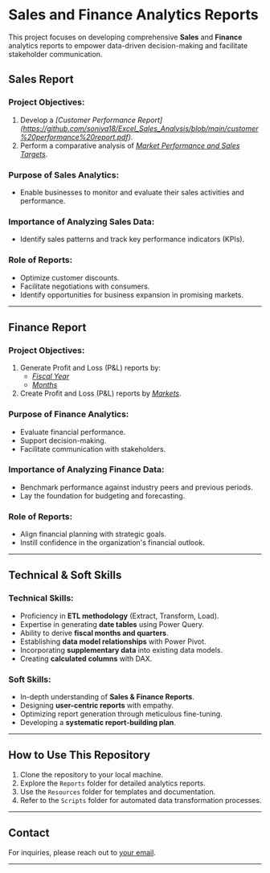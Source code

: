 # Sales and Finance Analytics Reports

This project focuses on developing comprehensive **Sales** and **Finance** analytics reports to empower data-driven decision-making and facilitate stakeholder communication.

## **Sales Report**

### **Project Objectives**:
1. Develop a _[Customer Performance Report] (https://github.com/soniya18/Excel_Sales_Analysis/blob/main/customer%20performance%20report.pdf)_.
2. Perform a comparative analysis of _[Market Performance and Sales Targets](https://github.com/yourusername/yourrepo/blob/main/MarketPerformance_vs_SalesTargets.pdf)_.

### **Purpose of Sales Analytics**:
- Enable businesses to monitor and evaluate their sales activities and performance.

### **Importance of Analyzing Sales Data**:
- Identify sales patterns and track key performance indicators (KPIs).

### **Role of Reports**:
- Optimize customer discounts.
- Facilitate negotiations with consumers.
- Identify opportunities for business expansion in promising markets.

---

## **Finance Report**

### **Project Objectives**:
1. Generate Profit and Loss (P&L) reports by:
   - _[Fiscal Year](https://github.com/yourusername/yourrepo/blob/main/PL_by_FiscalYear.pdf)_
   - _[Months](https://github.com/yourusername/yourrepo/blob/main/PL_by_Months.pdf)_
2. Create Profit and Loss (P&L) reports by _[Markets](https://github.com/yourusername/yourrepo/blob/main/PL_by_Markets.pdf)_.

### **Purpose of Finance Analytics**:
- Evaluate financial performance.
- Support decision-making.
- Facilitate communication with stakeholders.

### **Importance of Analyzing Finance Data**:
- Benchmark performance against industry peers and previous periods.
- Lay the foundation for budgeting and forecasting.

### **Role of Reports**:
- Align financial planning with strategic goals.
- Instill confidence in the organization's financial outlook.

---

## **Technical & Soft Skills**

### **Technical Skills**:
- Proficiency in **ETL methodology** (Extract, Transform, Load).
- Expertise in generating **date tables** using Power Query.
- Ability to derive **fiscal months and quarters**.
- Establishing **data model relationships** with Power Pivot.
- Incorporating **supplementary data** into existing data models.
- Creating **calculated columns** with DAX.

### **Soft Skills**:
- In-depth understanding of **Sales & Finance Reports**.
- Designing **user-centric reports** with empathy.
- Optimizing report generation through meticulous fine-tuning.
- Developing a **systematic report-building plan**.

---

## **How to Use This Repository**
1. Clone the repository to your local machine.
2. Explore the `Reports` folder for detailed analytics reports.
3. Use the `Resources` folder for templates and documentation.
4. Refer to the `Scripts` folder for automated data transformation processes.

---

## **Contact**
For inquiries, please reach out to [your email](mailto:nagdevs153@gmail.com).

---
